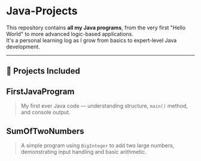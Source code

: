 # Java-Projects
This repository contains **all my Java programs**, from the very first "Hello World" to more advanced logic-based applications.  
It's a personal learning log as I grow from basics to expert-level Java development.

---

## 📂 Projects Included

## FirstJavaProgram
> My first ever Java code — understanding structure, `main()` method, and console output.

## SumOfTwoNumbers
> A simple program using `BigInteger` to add two large numbers, demonstrating input handling and basic arithmetic.
